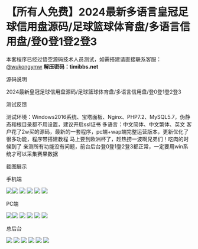 # 【所有人免费】2024最新多语言皇冠足球信用盘源码/足球篮球体育盘/多语言信用盘/登0登1登2登3

本套程序已经过悟空源码技术人员测试，如需搭建请直接联系客服：[@wukongymw](http://t.me/wukongymw)
**解压密码：timibbs.net**

源码说明

2024最新皇冠足球信用盘源码/足球篮球体育盘/多语言信用盘/登0登1登2登3

测试反馈

测试环境：Windows2016系统、宝塔面板、Nginx、PHP7.2、MySQL5.7，伪静态和根目录都不用设置，建议开启ssl证书
多语言：中文简体、中文繁体、英文
客户花了2w买的源码，最新的一套程序，pc端+wap端完整运营版本，更新优化了很多功能，程序带搭建教程
马上要到欧洲杯了，趁热捞一波啊兄弟们！吃肉的时候到了
亲测所有功能没有问题，前台后台登0登1登2登3都正常，一定要用win系统才可以采集赛果数据

截图展示

手机端

[![](https://wukongymw.com/wp-content/uploads/2024/05/b9c81c2c9afb08b.png)](https://wukongymw.com/wp-content/uploads/2024/05/b9c81c2c9afb08b.png)[![](https://wukongymw.com/wp-content/uploads/2024/05/8ce24f471a724a4.png)](https://wukongymw.com/wp-content/uploads/2024/05/8ce24f471a724a4.png)
[![](https://wukongymw.com/wp-content/uploads/2024/05/627b671f1973be8.png)](https://wukongymw.com/wp-content/uploads/2024/05/627b671f1973be8.png)
[![](https://wukongymw.com/wp-content/uploads/2024/05/e6364d27b7d93bc.png)](https://wukongymw.com/wp-content/uploads/2024/05/e6364d27b7d93bc.png)
[![](https://wukongymw.com/wp-content/uploads/2024/05/0002b6403350f87.png)](https://wukongymw.com/wp-content/uploads/2024/05/0002b6403350f87.png)
[![](https://wukongymw.com/wp-content/uploads/2024/05/45ad3bcdbda0b86.png)](https://wukongymw.com/wp-content/uploads/2024/05/45ad3bcdbda0b86.png)

PC端

[![](https://wukongymw.com/wp-content/uploads/2024/05/8332b52dd38c3c2.png)](https://wukongymw.com/wp-content/uploads/2024/05/8332b52dd38c3c2.png)[![](https://wukongymw.com/wp-content/uploads/2024/05/685c30924912a16.png)](https://wukongymw.com/wp-content/uploads/2024/05/685c30924912a16.png)
[![](https://wukongymw.com/wp-content/uploads/2024/05/3aeb2dcb0390914.png)](https://wukongymw.com/wp-content/uploads/2024/05/3aeb2dcb0390914.png)
[![](https://wukongymw.com/wp-content/uploads/2024/05/5f5dd3f53b05f64.png)](https://wukongymw.com/wp-content/uploads/2024/05/5f5dd3f53b05f64.png)
[![](https://wukongymw.com/wp-content/uploads/2024/05/fd88a7f23df1162.png)](https://wukongymw.com/wp-content/uploads/2024/05/fd88a7f23df1162.png)
[![](https://wukongymw.com/wp-content/uploads/2024/05/b3d096fbe90c53f.png)](https://wukongymw.com/wp-content/uploads/2024/05/b3d096fbe90c53f.png)

总后台

[![](https://wukongymw.com/wp-content/uploads/2024/05/ba8b3e042641cf8.png)](https://wukongymw.com/wp-content/uploads/2024/05/ba8b3e042641cf8.png)
[![](https://wukongymw.com/wp-content/uploads/2024/05/d785ad7af657c84.png)](https://wukongymw.com/wp-content/uploads/2024/05/d785ad7af657c84.png)
[![](https://wukongymw.com/wp-content/uploads/2024/05/244ab0161ae91e1.png)](https://wukongymw.com/wp-content/uploads/2024/05/244ab0161ae91e1.png)
[![](https://wukongymw.com/wp-content/uploads/2024/05/9b9aee8750136b4.png)](https://wukongymw.com/wp-content/uploads/2024/05/9b9aee8750136b4.png)
[![](https://wukongymw.com/wp-content/uploads/2024/05/8df59231fbe06a1.png)](https://wukongymw.com/wp-content/uploads/2024/05/8df59231fbe06a1.png)
[![](https://wukongymw.com/wp-content/uploads/2024/05/70449b28efafdf0.png)](https://wukongymw.com/wp-content/uploads/2024/05/70449b28efafdf0.png)